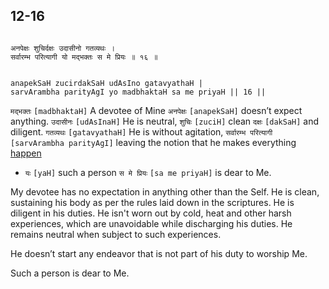 ## 12-16


```shloka-sa

अनपेक्षः शुचिर्दक्षः उदासीनो गतव्यथः ।
सर्वारम्भ परित्यागी यो मद्भक्तः स मे प्रियः ॥ १६ ॥

```
```shloka-sa-hk

anapekSaH zucirdakSaH udAsIno gatavyathaH |
sarvArambha parityAgI yo madbhaktaH sa me priyaH || 16 ||

```
`मद्भक्तः` `[madbhaktaH]` A devotee of Mine `अनपेक्षः` `[anapekSaH]` doesn’t expect anything. `उदासीनः` `[udAsInaH]` He is neutral, `शुचिः` `[zuciH]` clean `दक्षः` `[dakSaH]` and diligent. `गतव्यथः` `[gatavyathaH]` He is without agitation, `सर्वारम्भ परित्यागी` `[sarvArambha parityAgI]` leaving the notion that he makes everything 
[happen](happenings)
- `यः` `[yaH]` such a person `स मे प्रियः` `[sa me priyaH]` is dear to Me.

My devotee has no expectation in anything other than the Self. He is clean, sustaining his body as per the rules laid down in the scriptures. He is diligent in his duties. He isn't worn out by cold, heat and other harsh experiences, which are unavoidable while discharging his duties. He remains neutral when subject to such experiences. 

He doesn’t start any endeavor that is not part of his duty to worship Me. 

Such a person is dear to Me.


